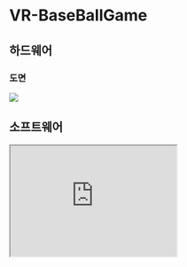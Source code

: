 # VR-BaseBallGame

## 하드웨어

### 도면   

<img src="https://user-images.githubusercontent.com/86779278/227450107-f5520905-edb5-424f-b13c-5caeb32f6edc.png">



## 소프트웨어

<iframe id="inlineFrameExample"
    title="Inline Frame Example"
    width="300"
    height="200"
    src="https://www.youtube.com/watch?v=lDdn7Zv6igA">
</iframe>